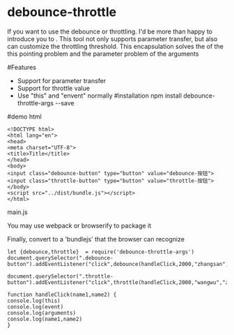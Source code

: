 # debounce-throttle
If you want to use the debounce or throttling.
I'd be more than happy to introduce you to .
This tool not only supports parameter transfer, but also can customize the throttling threshold.
This encapsulation solves the of the this pointing problem and the parameter problem of the arguments


#Features 
- Support for parameter transfer
- Support for throttle value
- Use "this" and "envent" normally
#installation
    npm install debounce-throttle-args --save


#demo
html

    <!DOCTYPE html>
    <html lang="en">
    <head>
    <meta charset="UTF-8">
    <title>Title</title>
    </head>
    <body>
    <input class="debounce-button" type="button" value="debounce-按钮">
    <input class="throttle-button" type="button" value="throttle-按钮">
    </body>
    <script src="../dist/bundle.js"></script>
    </html>

main.js 

You may use webpack or browserify to package it

Finally, convert to a 'bundlejs' that the browser can recognize

    let {debounce,throttle}  = require('debounce-throttle-args')
    document.querySelector(".debounce-button").addEventListener("click",debounce(handleClick,2000,"zhangsan","lisi"))
    
    document.querySelector(".throttle-button").addEventListener("click",throttle(handleClick,2000,"wangwu","zhaoliu"))
    
    function handleClick(name1,name2) {
    console.log(this)
    console.log(event)
    console.log(arguments)
    console.log(name1,name2)
    }


